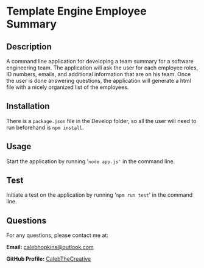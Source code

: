 # Template Engine Employee Summary

## Description

A command line application for developing a team summary for a software engineering team. The application will ask the user for each employee roles, ID numbers, emails, and additional information that are on his team. Once the user is done answering questions, the application will generate a html file with a nicely organized list of the employees.

## Installation

There is a `package.json` file in the Develop folder, so all the user will need to run beforehand is `npm install`.

## Usage

Start the application by running '`node app.js'` in the command line.

## Test

Initiate a test on the application by running  '`npm run test`' in the command line.

## Questions

For any questions, please contact me at:

**Email:** calebhopkins@outlook.com

**GitHub Profile:** [CalebTheCreative]("https://github.com/CalebTheCreative")